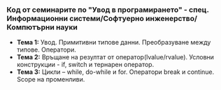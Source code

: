 ### Код от семинарите по "Увод в програмирането" - спец. Информационни системи/Софтуерно инженерство/Компютърни науки

- **Тема 1:** Увод. Примитивни типове данни. Преобразуване между типове. Оператори.
- **Тема 2:** Връщане на резултат от оператор(lvalue/rvalue). Условни конструкции - if, switch и тернарен оператор.
- **Тема 3:** Цикли – while, do-while и for. Оператори break и continue. Scope на променливи.


